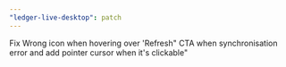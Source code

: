 ```yaml
---
"ledger-live-desktop": patch
---
```


Fix Wrong icon when hovering over 'Refresh" CTA when synchronisation error and add pointer cursor when it's clickable"
